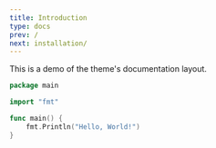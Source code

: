 ```yaml
---
title: Introduction
type: docs
prev: /
next: installation/
---
```


This is a demo of the theme's documentation layout.

```go {filename="main.go"}
package main

import "fmt"

func main() {
    fmt.Println("Hello, World!")
}
```
